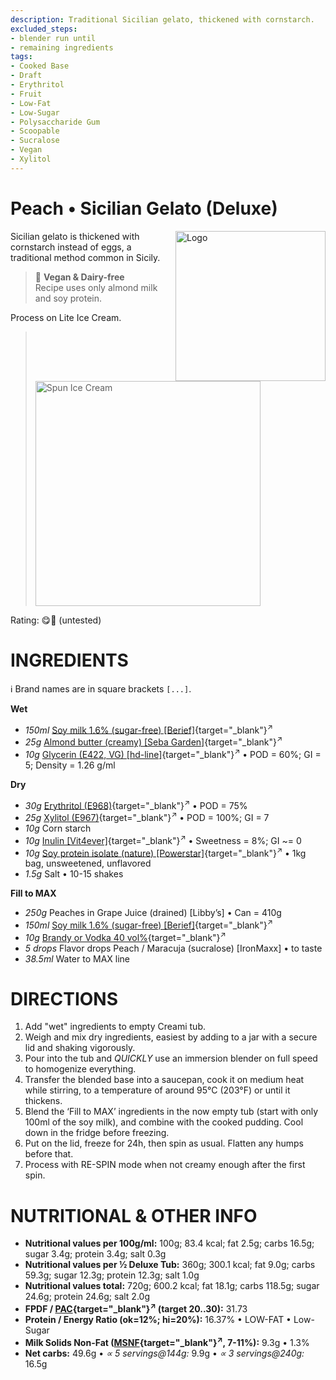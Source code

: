 ```yaml
---
description: Traditional Sicilian gelato, thickened with cornstarch.
excluded_steps:
- blender run until
- remaining ingredients
tags:
- Cooked Base
- Draft
- Erythritol
- Fruit
- Low-Fat
- Low-Sugar
- Polysaccharide Gum
- Scoopable
- Sucralose
- Vegan
- Xylitol
---
```

# Peach • Sicilian Gelato (Deluxe)
<img style="float: right; margin-left: 1.5em;" width=240 alt="Logo" src="logo-peach-gelato.png" />

Sicilian gelato is thickened with cornstarch instead of eggs, a traditional method common in Sicily.

> 🌿 **Vegan & Dairy-free**<br />Recipe uses only almond milk and soy protein.

Process on Lite Ice Cream.

> <img width=360 alt="Spun Ice Cream" src="" class="zoomable" />

Rating: 😋🍑 (untested)

# INGREDIENTS

ℹ️ Brand names are in square brackets `[...]`.

**Wet**

  - _150ml_ [Soy milk 1.6% (sugar-free) \[Berief\]](/ice-creamery/info/ingredients/#soy-milk){target="_blank"}<sup>↗</sup>
  - _25g_ [Almond butter (creamy) \[Seba Garden\]](/ice-creamery/info/ingredients/#almond-milk-butter){target="_blank"}<sup>↗</sup>
  - _10g_ [Glycerin (E422, VG) \[hd-line\]](/ice-creamery/info/ingredients/#vegetable-glycerin-glycerol-vg-e422){target="_blank"}<sup>↗</sup> • POD = 60%; GI = 5; Density = 1.26 g/ml

**Dry**

  - _30g_ [Erythritol (E968)](/ice-creamery/info/ingredients/#erythritol-e968){target="_blank"}<sup>↗</sup> • POD = 75%
  - _25g_ [Xylitol (E967)](/ice-creamery/info/ingredients/#xylitol-e967){target="_blank"}<sup>↗</sup> • POD = 100%; GI = 7
  - _10g_ Corn starch
  - _10g_ [Inulin \[Vit4ever\]](/ice-creamery/info/ingredients/#inulin){target="_blank"}<sup>↗</sup> • Sweetness = 8%; GI ~= 0
  - _10g_ [Soy protein isolate (nature) \[Powerstar\]](/ice-creamery/info/ingredients/#soy-protein-isolate){target="_blank"}<sup>↗</sup> • 1kg bag, unsweetened, unflavored
  - _1.5g_ Salt • 10-15 shakes

**Fill to MAX**

  - _250g_ Peaches in Grape Juice (drained) [Libby’s] • Can = 410g
  - _150ml_ [Soy milk 1.6% (sugar-free) \[Berief\]](/ice-creamery/info/ingredients/#soy-milk){target="_blank"}<sup>↗</sup>
  - _10g_ [Brandy or Vodka 40 vol%](/ice-creamery/info/ingredients/#alcohol-ethanol){target="_blank"}<sup>↗</sup>
  - _5 drops_ Flavor drops Peach / Maracuja (sucralose) [IronMaxx] • to taste
  - _38.5ml_ Water to MAX line

# DIRECTIONS

 1. Add "wet" ingredients to empty Creami tub.
 1. Weigh and mix dry ingredients, easiest by adding to a jar with a secure lid and shaking vigorously.
 1. Pour into the tub and *QUICKLY* use an immersion blender on full speed to homogenize everything.
 1. Transfer the blended base into a saucepan, cook it on medium heat while stirring, to a temperature of around 95°C (203°F) or until it thickens.
 1. Blend the ‘Fill to MAX’ ingredients in the now empty tub (start with only 100ml of the soy milk), and combine with the cooked pudding. Cool down in the fridge before freezing.
 1. Put on the lid, freeze for 24h, then spin as usual. Flatten any humps before that.
 1. Process with RE-SPIN mode when not creamy enough after the first spin.

# NUTRITIONAL & OTHER INFO
- **Nutritional values per 100g/ml:** 100g; 83.4 kcal; fat 2.5g; carbs 16.5g; sugar 3.4g; protein 3.4g; salt 0.3g
- **Nutritional values per ½ Deluxe Tub:** 360g; 300.1 kcal; fat 9.0g; carbs 59.3g; sugar 12.3g; protein 12.3g; salt 1.0g
- **Nutritional values total:** 720g; 600.2 kcal; fat 18.1g; carbs 118.5g; sugar 24.6g; protein 24.6g; salt 2.0g
- **FPDF / [PAC](/ice-creamery/info/glossary/#potere-anti-congelante-pac){target="_blank"}<sup>↗</sup> (target 20..30):** 31.73
- **Protein / Energy Ratio (ok=12%; hi=20%):** 16.37% • LOW-FAT • Low-Sugar
- **Milk Solids Non-Fat ([MSNF](/ice-creamery/info/glossary/#milk-solids-not-fat-msnf){target="_blank"}<sup>↗</sup>, 7-11%):** 9.3g • 1.3%
- **Net carbs:** 49.6g • *∝ 5 servings@144g:* 9.9g • *∝ 3 servings@240g:* 16.5g
